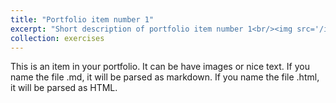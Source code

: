 ```yaml
---
title: "Portfolio item number 1"
excerpt: "Short description of portfolio item number 1<br/><img src='/images/500x300.png'>"
collection: exercises
---
```


This is an item in your portfolio. It can be have images or nice text. If you name the file .md, it will be parsed as markdown. If you name the file .html, it will be parsed as HTML. 
